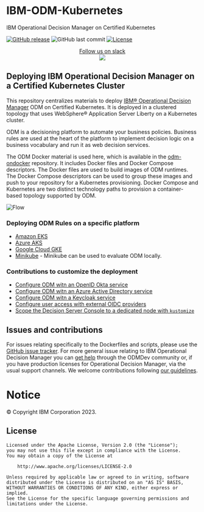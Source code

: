 # IBM-ODM-Kubernetes
IBM Operational Decision Manager on Certified Kubernetes


[![GitHub release](https://img.shields.io/github/release/ODMDev/odm-docker-kubernetes.svg)](https://github.com/ODMDev/odm-docker-kubernetes/releases)
![GitHub last commit](https://img.shields.io/github/last-commit/ODMDev/odm-docker-kubernetes)
[![License](https://img.shields.io/badge/License-Apache%202.0-blue.svg)](https://opensource.org/licenses/Apache-2.0)

<p align="center">
  <a href="https://join.slack.com/t/odmdev/shared_invite/zt-390luncg-V2TuIrNP4cpWsCgaBgEduA">
        Follow us on slack
        <br>
        <img src="https://a.slack-edge.com/436da/marketing/img/meta/favicon-32.png">
  </a>
</p>

##  Deploying IBM Operational Decision Manager on a Certified Kubernetes Cluster

This repository centralizes materials to deploy [IBM® Operational Decision Manager](https://www.ibm.com/support/knowledgecenter/SSQP76_8.9.0/welcome/kc_welcome_odmV.html) ODM on Certified Kubernetes. It is deployed in a clustered topology that uses WebSphere® Application Server Liberty on a Kubernetes cluster.

ODM is a decisioning platform to automate your business policies. Business rules are used at the heart of the platform to implement decision logic on a business vocabulary and run it as web decision services.

The ODM Docker material is used here, which is available in the [odm-ondocker](https://github.com/lgrateau/odm-ondocker) repository. It includes Docker files and Docker Compose descriptors. The Docker files are used to build images of ODM runtimes. The Docker Compose descriptors can be used to group these images and push to your repository for a Kubernetes provisioning. Docker Compose and Kubernetes are two distinct technology paths to provision a container-based topology supported by ODM.

![Flow](images/ODMinKubernetes-DeploymentOverview.png)


### Deploying ODM Rules on a specific platform

- [Amazon EKS](platform/eks/README.md)
- [Azure AKS](platform/azure/README.md)
- [Google Cloud GKE](platform/gcloud/README.md)
- [Minikube](platform/minikube/README.md) - Minikube can be used to evaluate ODM locally.

### Contributions to customize the deployment
- [Configure ODM witn an OpenID Okta service](authentication/Okta/README.md)
- [Configure ODM witn an Azure Active Directory service](authentication/AzureAD/README.md)
- [Configure ODM witn a Keycloak service](authentication/Keycloak/README.md)
- [Configure user access with external OIDC providers](contrib/authentication/openid/README.md)
- [Scope the Decision Server Console to a dedicated node with `kustomize`](contrib/kustomize/ds-console-dedicated-node/README.md)

## Issues and contributions

For issues relating specifically to the Dockerfiles and scripts, please use the [GitHub issue tracker](https://github.com/ODMDev/odm-docker-kubernetes/issues). For more general issue relating to IBM Operational Decision Manager you can [get help](https://developer.ibm.com/odm/home/connect/) through the ODMDev community or, if you have production licenses for Operational Decision Manager, via the usual support channels. We welcome contributions following [our guidelines](https://github.com/ODMDev/odm-docker-kubernetes/blob/master/CONTRIBUTING.md).

# Notice
© Copyright IBM Corporation 2023.

## License
```text
Licensed under the Apache License, Version 2.0 (the "License");
you may not use this file except in compliance with the License.
You may obtain a copy of the License at

    http://www.apache.org/licenses/LICENSE-2.0

Unless required by applicable law or agreed to in writing, software
distributed under the License is distributed on an "AS IS" BASIS,
WITHOUT WARRANTIES OR CONDITIONS OF ANY KIND, either express or implied.
See the License for the specific language governing permissions and
limitations under the License.
````

